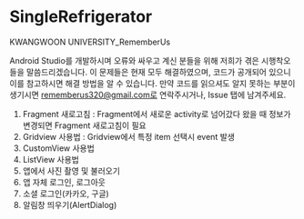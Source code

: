 # SingleRefrigerator
KWANGWOON UNIVERSITY_RememberUs

Android Studio를 개발하시며 오류와 싸우고 계신 분들을 위해 저희가 겪은 시행착오들을 말씀드리겠습니다.
이 문제들은 현재 모두 해결하였으며, 코드가 공개되어 있으니 이를 참고하시면 해결 방법을 알 수 있습니다.
만약 코드를 읽으셔도 알지 못하는 부분이 생기시면 rememberus320@gmail.com로 연락주시거나, Issue 탭에 남겨주세요.

1) Fragment 새로고침
: Fragment에서 새로운 activity로 넘어갔다 왔을 때 정보가 변경되면 Fragment 새로고침이 필요
2) Gridview 사용법
: Gridview에서 특정 item 선택시 event 발생
3) CustomView 사용법
4) ListView 사용법
5) 앱에서 사진 촬영 및 불러오기
6) 앱 자체 로그인, 로그아웃
7) 소셜 로그인(카카오, 구글)
8) 알림창 띄우기(AlertDialog)
